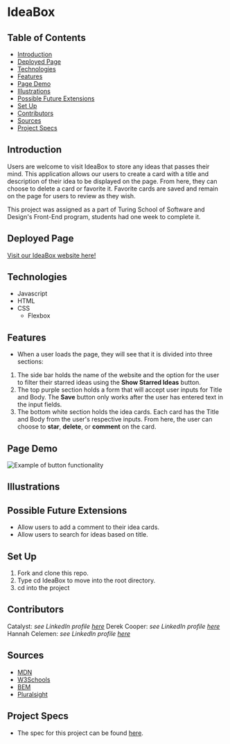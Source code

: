 # IdeaBox

## Table of Contents
  - [Introduction](#introduction)
  - [Deployed Page](#deployed-page)
  - [Technologies](#technologies)
  - [Features](#features)
  - [Page Demo](#page-demo)
  - [Illustrations](#illustrations)
  - [Possible Future Extensions](#possible-future-extensions)
  - [Set Up](#set-up)
  - [Contributors](#contributors)
  - [Sources](#sources)
  - [Project Specs](#project-specs)

## Introduction
  Users are welcome to visit IdeaBox to store any ideas that passes their mind. This application allows our users to create a card with a title and description of their idea to be displayed on the page. From here, they can choose to delete a card or favorite it. Favorite cards are saved and remain on the page for users to review as they wish.

  This project was assigned as a part of Turing School of Software and Design's Front-End program, students had one week to complete it.

## Deployed Page
[Visit our IdeaBox website here!](https://ohclaire.github.io/ideabox-group-project/)

## Technologies
- Javascript
- HTML
- CSS
  - Flexbox


## Features
- When a user loads the page, they will see that it is divided into three sections: 
1. The side bar holds the name of the website and the option for the user to filter their starred ideas using the **Show Starred Ideas** button. 
2. The top purple section holds a form that will accept user inputs for Title and Body. The **Save** button only works after the user has entered text in the input fields. 
3. The bottom white section holds the idea cards. Each card has the Title and Body from the user's respective inputs. From here, the user can choose to **star**, **delete**, or **comment** on the card. 

## Page Demo
![Example of button functionality]()

## Illustrations


## Possible Future Extensions
- Allow users to add a comment to their idea cards.
- Allow users to search for ideas based on title.


## Set Up
1. Fork and clone this repo.
2. Type cd IdeaBox to move into the root directory.
3. cd into the project

## Contributors
Catalyst: *see LinkedIn profile [here](https://www.linkedin.com/in/catalyst-278156246/)*
Derek Cooper: *see LinkedIn profile [here](https://www.linkedin.com/in/derek-cooper-a8798323a/)*
Hannah Celemen: *see LinkedIn profile [here](https://www.linkedin.com/in/hannah-celemen/)*

## Sources
- [MDN](https://developer.mozilla.org/en-US/docs/Learn/HTML/Howto/Use_data_attributes)
- [W3Schools](https://www.w3schools.com/cssref/pr_class_cursor.asp)
- [BEM](http://getbem.com/introduction/)
- [Pluralsight](https://www.pluralsight.com/guides/semantic-html)


## Project Specs
- The spec for this project can be found [here](https://frontend.turing.edu/projects/module-1/ideabox-group-v2.html).